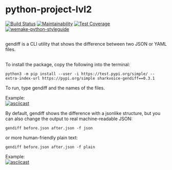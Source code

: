 # python-project-lvl2
[![Build Status](https://travis-ci.org/sharkvoice/python-project-lvl2.svg?branch=master)](https://travis-ci.org/sharkvoice/python-project-lvl2)
[![Maintainability](https://api.codeclimate.com/v1/badges/a39b88f77390224636bb/maintainability)](https://codeclimate.com/github/sharkvoice/python-project-lvl2/maintainability)
[![Test Coverage](https://api.codeclimate.com/v1/badges/a39b88f77390224636bb/test_coverage)](https://codeclimate.com/github/sharkvoice/python-project-lvl2/test_coverage)
[![wemake-python-styleguide](https://img.shields.io/badge/style-wemake-000000.svg)](https://github.com/wemake-services/wemake-python-styleguide)
##
gendiff is a CLI utility that shows the difference between two JSON or YAML files.
##
To install the package, copy the following into the terminal:  
```
python3 -m pip install --user -i https://test.pypi.org/simple/ --extra-index-url https://pypi.org/simple sharkvoice-gendiff==0.3.1
```  
To run, type gendiff and the names of the files.  
  
Example:  
[![asciicast](https://asciinema.org/a/sQp6GyMHUPt87iOQYAhIpz4nW.svg)](https://asciinema.org/a/sQp6GyMHUPt87iOQYAhIpz4nW)  
  
By default, gendiff shows the difference with a jsonlike structure, but you can also change the output to real machine-readable JSON:  
```
gendiff before.json after.json -f json
```  
or more human-friendly plain text:
```
gendiff before.json after.json -f plain
```  
Example:  
[![asciicast](https://asciinema.org/a/AAWNQc7EpRJlHVmlaDSst94DA.svg)](https://asciinema.org/a/AAWNQc7EpRJlHVmlaDSst94DA)
